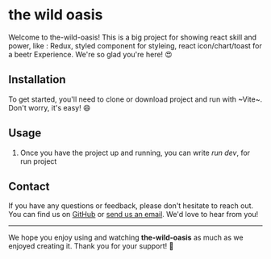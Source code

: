 # the wild oasis

Welcome to the-wild-oasis! This is a big project for showing react skill and power, like :
Redux, styled component for styleing, react icon/chart/toast for a beetr Experience. We're so glad you're here! 😍

## Installation

To get started, you'll need to clone or download project and run with ~Vite~. Don't worry, it's easy! 😄

## Usage

1. Once you have the project up and running, you can write *run dev*, for run project


## Contact

If you have any questions or feedback, please don't hesitate to reach out. You can find us on [GitHub](https://github.com/Mahdi-heydari) or [send us an email](mahdi.funlife@gmail.com). We'd love to hear from you!

---

We hope you enjoy using and watching **the-wild-oasis** as much as we enjoyed creating it. Thank you for your support! 🌱
